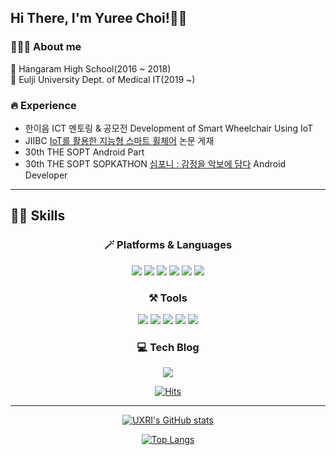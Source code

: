## Hi There, I'm Yuree Choi!👍🏻
  
### **👩🏻‍💻 About me**

🏫 Hangaram High School(2016 ~ 2018)  
🏫 Eulji University Dept. of Medical IT(2019 ~)

### **🔥 Experience**
- 한이음 ICT 멘토링 & 공모전 Development of Smart Wheelchair Using IoT
- JIIBC [IoT를 활용한 지능형 스마트 휠체어](http://www.jiibc.kr/bbs/board.php?bo_table=collect_paper&wr_id=3137&yy=2022) 논문 게재  
- 30th THE SOPT Android Part
- 30th THE SOPT SOPKATHON [심포니 : 감정을 악보에 담다](https://github.com/THE-SOPT-SOPKATHON-TEAM6/Symphony-Android) Android Developer
---
  
## 💪🏻 Skills

<div align=center>
  
### 🪄 Platforms & Languages
<img src="https://img.shields.io/badge/Android-3DDC84?style=flat-square&logo=Android&logoColor=white"/> <img src="https://img.shields.io/badge/Python-3776AB?sytle=flat-square&logo=Python&logoColor=white"/> <img src="https://img.shields.io/badge/Kotlin-7F52FF?sytle=flat-square&logo=Kotlin&logoColor=white"/> <img src="https://img.shields.io/badge/C-A8B9CC?sytle=flat-square&logo=C&logoColor=white"/> <img src="https://img.shields.io/badge/C++-00599C?sytle=flat-square&logo=C++&logoColor=white"/> <img src="https://img.shields.io/badge/java-007396?sytle=flat-square&logo=Java&logoColor=white"/>
### ⚒ Tools
<img src="https://img.shields.io/badge/Git-F05032?sytle=flat-square&logo=Git&logoColor=white"/> <img src="https://img.shields.io/badge/Github-181717?sytle=flat-square&logo=Github&logoColor=white"/> <img src="https://img.shields.io/badge/GitKraken-179287?sytle=flat-square&logo=GitKraken&logoColor=white"/> <img src="https://img.shields.io/badge/Notion-000000?sytle=flat-square&logo=Notion&logoColor=white"/> <img src="https://img.shields.io/badge/Postman-FF6C37?sytle=flat-square&logo=Postman&logoColor=white"/> 
### 💻 Tech Blog
  <a href="https://velog.io/@uxri/"><img src="https://img.shields.io/badge/velog-20C997?style=flat-square&logo=velog&logoColor=white&link=https://velog.io/@uxri/"/></a>
  
[![Hits](https://hits.seeyoufarm.com/api/count/incr/badge.svg?url=https://github.com/uxri)](https://hits.seeyoufarm.com)
  
  
--- 
  
[![UXRI's GitHub stats](https://github-readme-stats.vercel.app/api?username=uxri&show_icons=true&theme=dracula)](https://github.com/uxri/github-readme-stats)
  
[![Top Langs](https://github-readme-stats.vercel.app/api/top-langs/?username=uxri&langs_count=10&layout=compact&theme=dracula)](https://github.com/uxri)
  
   </div>
 
 
